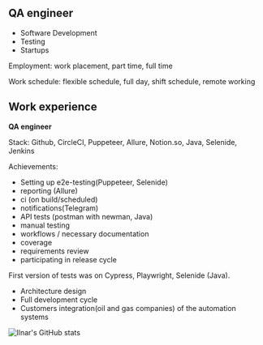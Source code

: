 ## **QA engineer**

- Software Development
- Testing
- Startups

Employment: work placement, part time, full time

Work schedule: flexible schedule, full day, shift schedule, remote working

## Work experience 

**QA engineer**

Stack: Github, CircleCI, Puppeteer, Allure, Notion.so, Java, Selenide, Jenkins

Achievements: 

- Setting up e2e-testing(Puppeteer, Selenide)
- reporting (Allure)
- ci (on build/scheduled)
- notifications(Telegram)
- API tests (postman with newman, Java)
- manual testing 
- workflows / necessary documentation 
- coverage 
- requirements review 
- participating in release cycle 

First version of tests was on Cypress, Playwright, Selenide (Java).

- Architecture design
- Full development cycle
- Customers integration(oil and gas companies) of the automation systems

![Ilnar's GitHub stats](https://github-readme-stats.vercel.app/api?username=Leitirion&show_icons=true&theme=radical)


<!--
**Leitirion/Leitirion** is a ✨ _special_ ✨ repository because its `README.md` (this file) appears on your GitHub profile.

Here are some ideas to get you started:

- 🔭 I’m currently working on ...
- 🌱 I’m currently learning ...
- 👯 I’m looking to collaborate on ...
- 🤔 I’m looking for help with ...
- 💬 Ask me about ...
- 📫 How to reach me: ...
- 😄 Pronouns: ...
- ⚡ Fun fact: ...
-->
